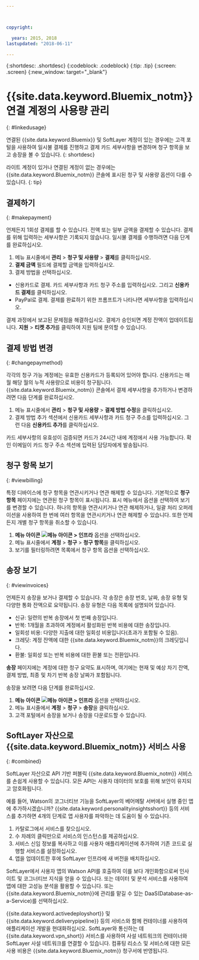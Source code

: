 ```yaml
---



copyright:

  years: 2015, 2018
lastupdated: "2018-06-11"

---
```


{:shortdesc: .shortdesc}
{:codeblock: .codeblock}
{:tip: .tip}
{:screen: .screen}
{:new_window: target="_blank"}

# {{site.data.keyword.Bluemix_notm}} 연결 계정의 사용량 관리
{: #linkedusage}

연결된 {{site.data.keyword.Bluemix}} 및 SoftLayer 계정이 있는 경우에는 고객 포털을 사용하여 일시불 결제를 진행하고 결제 카드 세부사항을 변경하며 청구 항목을 보고 송장을 볼 수 있습니다.
{: shortdesc}

라이트 계정이 있거나 연결된 계정이 없는 경우에는 {{site.data.keyword.Bluemix_notm}} 콘솔에 표시된 청구 및 사용량 옵션이 다를 수 있습니다.
{: tip}

## 결제하기
{: #makepayment}

언제든지 1회성 결제를 할 수 있습니다. 전액 또는 일부 금액을 결제할 수 있습니다. 결제를 위해 입력하는 세부사항은 기록되지 않습니다. 일시불 결제를 수행하려면 다음 단계를 완료하십시오.

1. 메뉴 표시줄에서 **관리** > **청구 및 사용량** > **결제**를 클릭하십시오.  
2. **결제 금액** 필드에 결제할 금액을 입력하십시오.
3. 결제 방법을 선택하십시오.
 * 신용카드로 결제. 카드 세부사항과 카드 청구 주소를 입력하십시오. 그리고 **신용카드 결제**를 클릭하십시오.
 * PayPal로 결제. 결제를 완료하기 위한 프롬프트가 나타나면 세부사항을 입력하십시오.

결제 과정에서 보고된 문제점을 해결하십시오. 결제가 승인되면 계정 잔액이 업데이트됩니다. **지원** > **티켓 추가**를 클릭하여
지원 팀에 문의할 수 있습니다.

## 결제 방법 변경
{: #changepaymethod}

각각의 청구 가능 계정에는 유효한 신용카드가 등록되어 있어야 합니다. 신용카드는 매월 해당 월의 누적 사용량으로 비용이 청구됩니다. {{site.data.keyword.Bluemix_notm}} 콘솔에서 결제 세부사항을 추가하거나 변경하려면 다음 단계를 완료하십시오.

1. 메뉴 표시줄에서 **관리** > **청구 및 사용량** > **결제 방법 수정**을 클릭하십시오.  
2. 결제 방법 추가 섹션에서 신용카드 세부사항과 카드 청구 주소를 입력하십시오. 그런 다음 **신용카드 추가**를 클릭하십시오.

카드 세부사항의 유효성이 검증되면 카드가 24시간 내에 계정에서 사용 가능합니다. 확인 이메일이
카드 청구 주소 섹션에 입력된 담당자에게 발송됩니다.

## 청구 항목 보기
{: #viewbilling}

특정 디바이스에 청구 항목을 연관시키거나 연관 해제할 수 있습니다. 기본적으로 **청구 항목** 페이지에는 연관된 청구 항목이 표시됩니다. 
표시 메뉴에서 옵션을 선택하여 보기를 변경할 수 있습니다. 하나의 항목을 연관시키거나 연관 해제하거나, 일괄 처리 오퍼레이션을 사용하여 한 번에 여러 항목을 연관시키거나 연관 해제할 수 있습니다. 또한 언제든지 개별 청구 항목을 취소할 수 있습니다. 

1. **메뉴 아이콘 ![메뉴 아이콘](../icons/icon_hamburger.svg) > 인프라** 옵션을 선택하십시오. 
2. 메뉴 표시줄에서 **계정** > **청구** > **청구 항목**을 클릭하십시오.
3. 보기를 필터링하려면 목록에서 청구 항목 옵션을 선택하십시오.

## 송장 보기
{: #viewinvoices}

언제든지 송장을 보거나 결제할 수 있습니다. 각 송장은 송장 번호, 날짜, 송장 유형 및 다양한 통화 잔액으로 요약됩니다. 송장 유형은 다음 목록에 설명되어 있습니다.

 *  신규: 일련의 반복 송장에서 첫 번째 송장입니다.
 *  반복: 1개월을 초과하여 계정에서 활성화된 반복 비용에 대한 송장입니다.
 *  일회성 비용: 다양한 지출에 대한 일회성 비용입니다(초과가 포함될 수 있음).
 *  크레딧: 계정 잔액에 대한 {{site.data.keyword.Bluemix_notm}}의 크레딧입니다.
 *  환불: 일회성 또는 반복 비용에 대한 환불 또는 전환입니다.

**송장** 페이지에는 계정에 대한 청구 요약도 표시하며, 여기에는 현재 및 예상 차기 잔액, 결제 방법, 최종 및 차기 반복 송장 날짜가 포함됩니다.

송장을 보려면 다음 단계를 완료하십시오.

1. **메뉴 아이콘 ![메뉴 아이콘](../icons/icon_hamburger.svg) > 인프라** 옵션을 선택하십시오. 
2. 메뉴 표시줄에서 **계정** > **청구** > **송장**을 클릭하십시오.
3. 고객 포털에서 송장을 보거나 송장을 다운로드할 수 있습니다.

## SoftLayer 자산으로 {{site.data.keyword.Bluemix_notm}} 서비스 사용
{: #combined}

SoftLayer 자산으로 API 기반 퍼블릭 {{site.data.keyword.Bluemix_notm}} 서비스를 손쉽게 사용할 수 있습니다. 모든 API는 사용자 데이터의 보호를 위해 보안이 유지되고 암호화됩니다.

예를 들어, Watson의 코그너티브 기능을 SoftLayer의 베어메탈 서버에서 실행 중인 앱에 추가하시겠습니까? {{site.data.keyword.personalityinsightsshort}} 등의 서비스를 추가하면 4개의 단계로 앱 사용자를 파악하는 데 도움이 될 수 있습니다.

1. 카탈로그에서 서비스를 찾으십시오.
2. 수 차례의 클릭만으로 서비스의 인스턴스를 제공하십시오.
3. 서비스 신임 정보를 복사하고 이를 사용자 애플리케이션에 추가하여 기존 코드로 실행할 서비스를 설정하십시오.
4. 앱을 업데이트한 후에 SoftLayer 인프라에 새 버전을 배치하십시오.

SoftLayer에서 사용자 앱의 Watson API를 호출하여 이를 보다 개인화함으로써 인사이트 및 코그너티브 지식을 얻을 수 있습니다. 또는 데이터 및 분석 서비스를 사용하여 앱에 대한 고성능 분석을 활용할 수 있습니다. 또는 {{site.data.keyword.Bluemix_notm}}에 관리를 맡길 수 있는 DaaS(Database-as-a-Service)를 선택하십시오.

{{site.data.keyword.activedeployshort}} 및 {{site.data.keyword.deliverypipeline}} 등의 서비스와 함께 컨테이너를 사용하여 애플리케이션 개발을 현대화하십시오. SoftLayer와 통신하는 데 {{site.data.keyword.vpn_short}} 서비스를 사용하여 사설 네트워크의 컨테이너와 SoftLayer 사설 네트워크를 연결할 수 있습니다. 컴퓨팅 리소스 및 서비스에 대한 모든 사용 비용은 {{site.data.keyword.Bluemix_notm}} 청구서에 반영됩니다.
